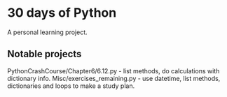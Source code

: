 # 30 days of Python
A personal learning project.

## Notable projects
PythonCrashCourse/Chapter6/6.12.py - list methods, do calculations with dictionary info. 
Misc/exercises_remaining.py - use datetime, list methods, dictionaries and loops to make a study plan.